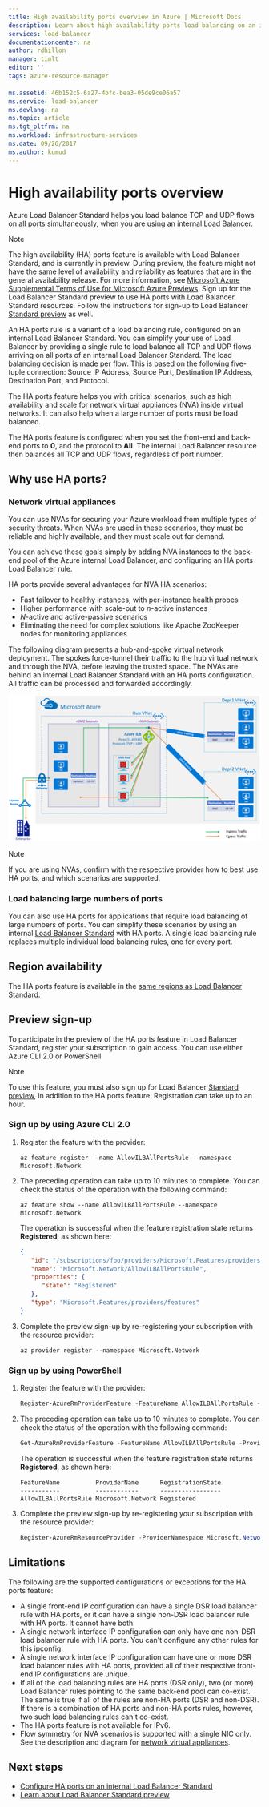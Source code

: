 ```yaml
---
title: High availability ports overview in Azure | Microsoft Docs
description: Learn about high availability ports load balancing on an internal load balancer. 
services: load-balancer
documentationcenter: na
author: rdhillon
manager: timlt
editor: ''
tags: azure-resource-manager

ms.assetid: 46b152c5-6a27-4bfc-bea3-05de9ce06a57
ms.service: load-balancer
ms.devlang: na
ms.topic: article
ms.tgt_pltfrm: na
ms.workload: infrastructure-services
ms.date: 09/26/2017
ms.author: kumud
---
```


# High availability ports overview

Azure Load Balancer Standard helps you load balance TCP and UDP flows on all ports simultaneously, when you are using an internal Load Balancer. 

>[!NOTE]
> The high availability (HA) ports feature is available with Load Balancer Standard, and is currently in preview. During preview, the feature might not have the same level of availability and reliability as features that are in the general availability release. For more information, see [Microsoft Azure Supplemental Terms of Use for Microsoft Azure Previews](https://azure.microsoft.com/support/legal/preview-supplemental-terms/). Sign up for the Load Balancer Standard preview to use HA ports with Load Balancer Standard resources. Follow the instructions for sign-up to Load Balancer [Standard preview](https://aka.ms/lbpreview#preview-sign-up) as well.

An HA ports rule is a variant of a load balancing rule, configured on an internal Load Balancer Standard. You can simplify your use of Load Balancer by providing a single rule to load balance all TCP and UDP flows arriving on all ports of an internal Load Balancer Standard. The load balancing decision is made per flow. This is based on the following five-tuple connection: Source IP Address, Source Port, Destination IP Address, Destination Port, and Protocol.

The HA ports feature helps you with critical scenarios, such as high availability and scale for network virtual appliances (NVA) inside virtual networks. It can also help when a large number of ports must be load balanced. 

The HA ports feature is configured when you set the front-end and back-end ports to **0**, and the protocol to **All**. The internal Load Balancer resource then balances all TCP and UDP flows, regardless of port number.

## Why use HA ports?

### <a name="nva"></a>Network virtual appliances

You can use NVAs for securing your Azure workload from multiple types of security threats. When NVAs are used in these scenarios, they must be reliable and highly available, and they must scale out for demand.

You can achieve these goals simply by adding NVA instances to the back-end pool of the Azure internal Load Balancer, and configuring an HA ports Load Balancer rule.

HA ports provide several advantages for NVA HA scenarios:
- Fast failover to healthy instances, with per-instance health probes
- Higher performance with scale-out to *n*-active instances
- *N*-active and active-passive scenarios
- Eliminating the need for complex solutions like Apache ZooKeeper nodes for monitoring appliances

The following diagram presents a hub-and-spoke virtual network deployment. The spokes force-tunnel their traffic to the hub virtual network and through the NVA, before leaving the trusted space. The NVAs are behind an internal Load Balancer Standard with an HA ports configuration. All traffic can be processed and forwarded accordingly.

![Diagram of hub-and-spoke virtual network, with NVAs deployed in HA mode](./media/load-balancer-ha-ports-overview/nvaha.png)

>[!NOTE]
> If you are using NVAs, confirm with the respective provider how to best use HA ports, and which scenarios are supported.

### Load balancing large numbers of ports

You can also use HA ports for applications that require load balancing of large numbers of ports. You can simplify these scenarios by using an internal [Load Balancer Standard](https://aka.ms/lbpreview) with HA ports. A single load balancing rule replaces multiple individual load balancing rules, one for every port.

## Region availability

The HA ports feature is available in the [same regions as Load Balancer Standard](https://aka.ms/lbpreview#region-availability).  

## Preview sign-up

To participate in the preview of the HA ports feature in Load Balancer Standard, register your subscription to gain access. You can use either Azure CLI 2.0 or PowerShell.

>[!NOTE]
>To use this feature, you must also sign up for Load Balancer [Standard preview](https://aka.ms/lbpreview#preview-sign-up), in addition to the HA ports feature. Registration can take up to an hour.

### Sign up by using Azure CLI 2.0

1. Register the feature with the provider:
    ```cli
    az feature register --name AllowILBAllPortsRule --namespace Microsoft.Network
    ```
    
2. The preceding operation can take up to 10 minutes to complete. You can check the status of the operation with the following command:

    ```cli
    az feature show --name AllowILBAllPortsRule --namespace Microsoft.Network
    ```
    
    The operation is successful when the feature registration state returns **Registered**, as shown here:
   
    ```json
    {
       "id": "/subscriptions/foo/providers/Microsoft.Features/providers/Microsoft.Network/features/AllowLBPreview",
       "name": "Microsoft.Network/AllowILBAllPortsRule",
       "properties": {
          "state": "Registered"
       },
       "type": "Microsoft.Features/providers/features"
    }
    ```
    
3. Complete the preview sign-up by re-registering your subscription with the resource provider:

    ```cli
    az provider register --namespace Microsoft.Network
    ```
    
### Sign up by using PowerShell

1. Register the feature with the provider:
    ```powershell
    Register-AzureRmProviderFeature -FeatureName AllowILBAllPortsRule -ProviderNamespace Microsoft.Network
    ```
    
2. The preceding operation can take up to 10 minutes to complete. You can check the status of the operation with the following command:

    ```powershell
    Get-AzureRmProviderFeature -FeatureName AllowILBAllPortsRule -ProviderNamespace Microsoft.Network
    ```
    The operation is successful when the feature registration state returns **Registered**, as shown here:
   
    ```
    FeatureName          ProviderName      RegistrationState
    -----------          ------------      -----------------
    AllowILBAllPortsRule Microsoft.Network Registered
    ```
    
3. Complete the preview sign-up by re-registering your subscription with the resource provider:

    ```powershell
    Register-AzureRmResourceProvider -ProviderNamespace Microsoft.Network
    ```


## Limitations

The following are the supported configurations or exceptions for the HA ports feature:

- A single front-end IP configuration can have a single DSR load balancer rule with HA ports, or it can have a single non-DSR load balancer rule with HA ports. It cannot have both.
- A single network interface IP configuration can only have one non-DSR load balancer rule with HA ports. You can't configure any other rules for this ipconfig.
- A single network interface IP configuration can have one or more DSR load balancer rules with HA ports, provided all of their respective front-end IP configurations are unique.
- If all of the load balancing rules are HA ports (DSR only), two (or more) Load Balancer rules pointing to the same back-end pool can co-exist. The same is true if all of the rules are non-HA ports (DSR and non-DSR). If there is a combination of HA ports and non-HA ports rules, however, two such load balancing rules can't co-exist.
- The HA ports feature is not available for IPv6.
- Flow symmetry for NVA scenarios is supported with a single NIC only. See the description and diagram for [network virtual appliances](#nva). 



## Next steps

- [Configure HA ports on an internal Load Balancer Standard](load-balancer-configure-ha-ports.md)
- [Learn about Load Balancer Standard preview](https://aka.ms/lbpreview)

